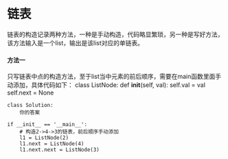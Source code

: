 # 链表
链表的构造记录两种方法，一种是手动构造，代码略显繁琐，另一种是写好方法，该方法输入是一个list，输出是该list对应的单链表。

#### 方法一
只写链表中点的构造方法，至于list当中元素的前后顺序，需要在main函数里面手动添加，具体代码如下：
    class ListNode:
        def __init__(self, val):
            self.val = val
            self.next = None

    class Solution:
        你的答案

    if __init__ == '__main__':
        # 构造2->4->3的链表，前后顺序手动添加
        l1 = ListNode(2)
        l1.next = ListNode(4)
        l1.next.next = ListNode(3)
